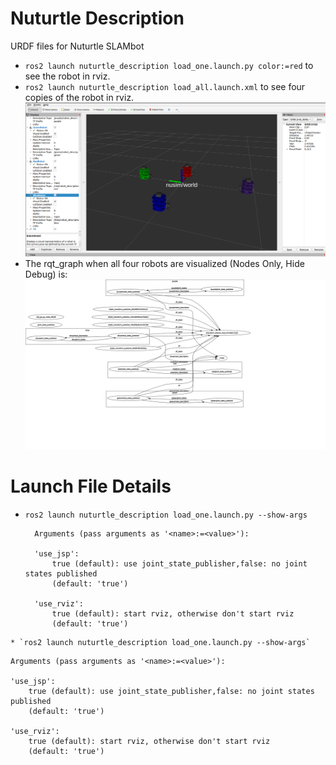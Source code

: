 # Nuturtle  Description
URDF files for Nuturtle SLAMbot
* `ros2 launch nuturtle_description load_one.launch.py color:=red` to see the robot in rviz.
* `ros2 launch nuturtle_description load_all.launch.xml` to see four copies of the robot in rviz.
![](images/rviz.png)
* The rqt_graph when all four robots are visualized (Nodes Only, Hide Debug) is:
![](images/rqt_graph.svg)
# Launch File Details
* `ros2 launch nuturtle_description load_one.launch.py --show-args`
  ```
    Arguments (pass arguments as '<name>:=<value>'):

    'use_jsp':
        true (default): use joint_state_publisher,false: no joint states published
        (default: 'true')

    'use_rviz':
        true (default): start rviz, otherwise don't start rviz
        (default: 'true')
```
* `ros2 launch nuturtle_description load_one.launch.py --show-args`
  ```
    Arguments (pass arguments as '<name>:=<value>'):

    'use_jsp':
        true (default): use joint_state_publisher,false: no joint states published
        (default: 'true')

    'use_rviz':
        true (default): start rviz, otherwise don't start rviz
        (default: 'true')
```